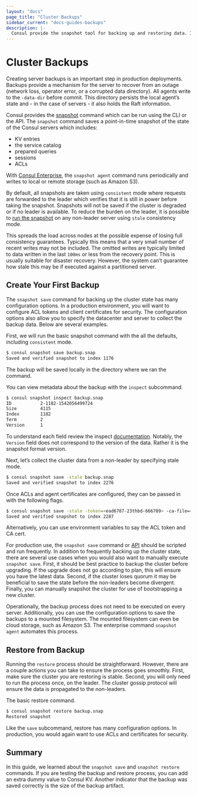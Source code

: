 ```yaml
---
layout: "docs"
page_title: "Cluster Backups"
sidebar_current: "docs-guides-backups"
description: |-
  Consul provide the snapshot tool for backing up and restoring data. In this guide you will learn how to use both.
---
```


# Cluster Backups

Creating server backups is an important step in production deployments. Backups provide a mechanism for the server to recover from an outage (network loss, operator error, or a corrupted data directory). All agents write to the `-data-dir` before commit. This directory persists the local agent’s state and - in the case of servers -  it also holds the Raft information.

Consul provides the [snapshot](https://consul.io/docs/commands/snapshot.html) command which can be run using the CLI or the API. The `snapshot` command saves a point-in-time snapshot of the state of the Consul servers which includes:

* KV entries 
* the service catalog
* prepared queries
* sessions 
* ACLs

With [Consul Enterprise](/docs/commands/snapshot/agent.html), the `snapshot agent` command runs periodically and writes to local or remote storage (such as Amazon S3).

By default, all snapshots are taken using `consistent` mode where requests are forwarded to the leader which verifies that it is still in power before taking the snapshot. Snapshots will not be saved if the cluster is degraded or if no leader is available. To reduce the burden on the leader, it is possible to [run the snapshot](/docs/commands/snapshot/save.html) on any non-leader server using `stale` consistency mode.

This spreads the load across nodes at the possible expense of losing full consistency guarantees. Typically this means that a very small number of recent writes may not be included. The omitted writes are typically limited to data written in the last `100ms` or less from the recovery point. This is usually suitable for disaster recovery. However, the system can’t guarantee how stale this may be if executed against a partitioned server.

## Create Your First Backup

The `snapshot save` command for backing up the cluster state has many configuration options. In a production environment, you will want to configure ACL tokens and client certificates for security. The configuration options also allow you to specify the datacenter and server to collect the backup data. Below are several examples. 
 
First, we will run the basic snapshot command with the all the defaults, including `consistent` mode.

```sh
$ consul snapshot save backup.snap
Saved and verified snapshot to index 1176
```
The backup will be saved locally in the directory where we ran the command. 

You can view metadata about the backup with the `inspect` subcommand. 

```sh
$ consul snapshot inspect backup.snap
ID           2-1182-1542056499724
Size         4115
Index        1182
Term         2
Version      1
```

To understand each field review the inspect [documentation](https://www.consul.io/docs/commands/snapshot/inspect.html). Notably, the `Version` field does not correspond to the version of the data. Rather it is the snapshot format version. 

Next, let’s collect the cluster data from a non-leader by specifying stale mode.

```sh
$ consul snapshot save -stale backup.snap
Saved and verified snapshot to index 2276
```

Once ACLs and agent certificates are configured, they can be passed in with the following flags.

```sh
$ consul snapshot save -stale -token=<ead6787-23thbd-666789> -ca-file=</path/to/file> backup.snap
Saved and verified snapshot to index 2287
```

Alternatively, you can use environment variables to say the ACL token and CA cert. 

For production use, the  `snapshot save` command or [API](https://www.consul.io/api/snapshot.html) should be scripted and run frequently. In addition to frequently backing up the cluster state, there are several use cases when you would also want to manually execute `snapshot save`. First, it should be best practice to backup the cluster before upgrading. If the upgrade does not go according to plan, this will ensure you have the latest data. Second, if the cluster loses quorum it may be beneficial to save the state before the non-leaders become divergent. Finally, you can manually snapshot the cluster for use of bootstrapping a new cluster. 

Operationally, the backup process does not need to be executed on every server. Additionally, you can use the configuration options to save the backups to a mounted filesystem. The mounted filesystem can even be cloud storage, such as Amazon S3. The enterprise command `snapshot agent` automates this process.

## Restore from Backup 

Running the `restore` process should be straightforward. However, there are a couple actions you can take to ensure the process goes smoothly. First, make sure the cluster you are restoring is stable. Second, you will only need to run the process once, on the leader. The cluster gossip protocol will ensure the data is propagated to the non-leaders.  

The basic restore command. 

```sh
$ consul snapshot restore backup.snap
Restored snapshot
```
Like the `save` subcommand, restore has many configuration options. In production, you would again want to use ACLs and certificates for security. 

## Summary 

In this guide, we learned about the `snapshot save` and `snapshot restore` commands. If you are testing the backup and restore process, you can add an extra dummy value to Consul KV. Another indicator that the backup was saved correctly is the size of the backup artifact. 

